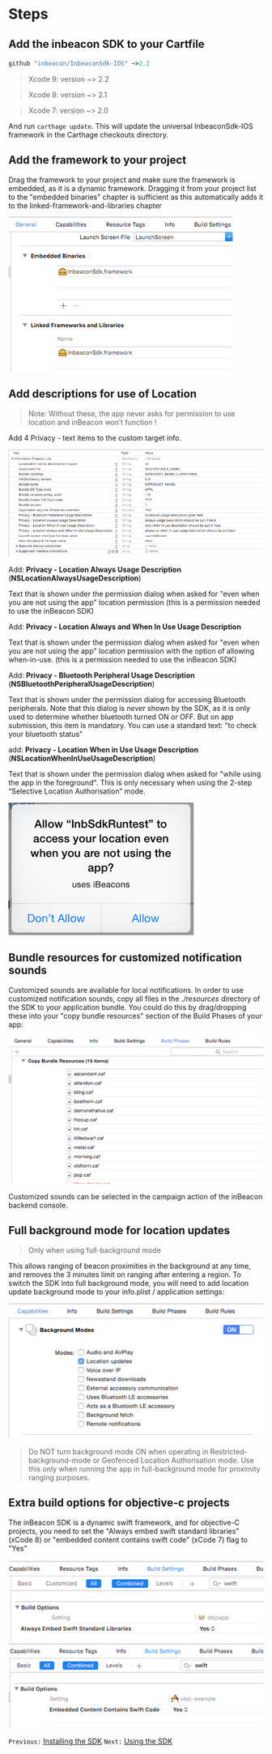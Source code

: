 # Steps 

## Add the inbeacon SDK to your Cartfile 
```ruby
github "inbeacon/InbeaconSdk-IOS" ~>2.2
```

> Xcode 9: version ~> 2.2

> Xcode 8: version ~> 2.1

> Xcode 7: version ~> 2.0

And run `carthage update`. This will update the universal InbeaconSdk-IOS framework in the Carthage checkouts directory.

## Add the framework to your project
Drag the framework to your project and make sure the framework is embedded, as it is a dynamic framework. Dragging it from your project list to the "embedded binaries" chapter is sufficient as this automatically adds it to the linked-framework-and-libraries chapter

  ![image alt text](image_9.png)

## Add descriptions for use of Location 

  >Note:
  >Without these, the app never asks for permission to use location and inBeacon won’t function !
  
  Add 4 Privacy - text items to the custom target info.
  
  ![image alt text](image_18.png)

  Add: **Privacy - Location Always Usage Description**  (**NSLocationAlwaysUsageDescription**) 

  Text that is shown under the permission dialog when asked for "even when you are not using the app" location permission (this is a permission needed to use the inBeacon SDK)

  Add: **Privacy - Location Always and When In Use Usage Description**   

  Text that is shown under the permission dialog when asked for "even when you are not using the app" location permission with the option of allowing when-in-use. (this is a permission needed to use the inBeacon SDK)
  
  Add: **Privacy - Bluetooth Peripheral Usage Description** (**NSBluetoothPeripheralUsageDescription**)
  
  Text that is shown under the permission dialog for accessing Bluetooth peripherals. Note that this dialog is *never* shown by the SDK, as it is only used to determine whether bluetooth turned ON or OFF. But on app submission, this item is mandatory. You can use a standard text: "to check your bluetooth status"
  
  add: **Privacy - Location When in Use Usage Description**  (**NSLocationWhenInUseUsageDescription**)

  Text that is shown under the permission dialog when asked for "while using the app in the foreground". This is only necessary when using the 2-step “Selective Location Authorisation” mode.

  ![image alt text](image_6.png)
    

## Bundle resources for customized notification sounds
Customized sounds are available for local notifications. In order to use customized notification sounds, copy all files in the *./resources* directory of the SDK to your application bundle. You could do this by drag/dropping these into your "copy bundle resources" section of the Build Phases of your app:

  ![image alt text](image_12.png)

Customized sounds can be selected in the campaign action of the inBeacon backend console.

## Full background mode for location updates 
> Only when using full-background mode

This allows ranging of beacon proximities in the background at any time, and removes the 3 minutes limit on ranging after entering a region. To switch the SDK into full background mode, you will need to add location update background mode to your info.plist / application settings:

![image alt text](image_13.png)

>Do NOT turn background mode ON when operating in Restricted-background-mode or Geofenced Location Authorisation mode.  Use this only when running the app in full-background mode for proximity ranging purposes.


## Extra build options for objective-c projects 

  The inBeacon SDK is a dynamic swift framework, and for objective-C projects, you need to set the "Always embed swift standard libraries" (xCode 8) or "embedded content contains swift code" (xCode 7) flag to "Yes"

  ![image alt text](image_17.png)
  ![image alt text](image_8.png)

`Previous:` [Installing the SDK](installing-the-sdk.md)   `Next:` [Using the SDK](using-the-sdk.md)
